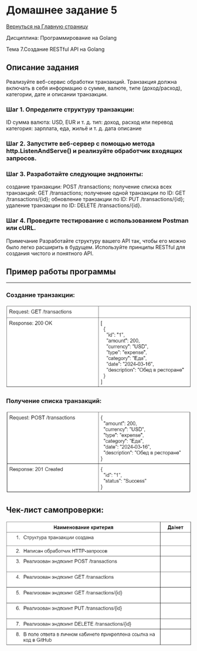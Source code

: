# Домашнее задание 5

[Вернуться на Главную страницу](../../../README.MD)

Дисциплина: Программирование на Golang

Тема 7.Создание RESTful API на Golang

## Описание задания

Реализуйте веб-сервис обработки транзакций. Транзакция должна включать в себя информацию о сумме, валюте, типе (доход/расход), категории, дате и описании транзакции.

### Шаг 1. Определите структуру транзакции:
ID
сумма
валюта: USD, EUR и т. д.
тип: доход, расход или перевод
категория: зарплата, еда, жильё и т. д.
дата
описание
### Шаг 2. Запустите веб-сервер с помощью метода http.ListenAndServe() и реализуйте обработчик входящих запросов.

### Шаг 3. Разработайте следующие эндпоинты:
создание транзакции: POST /transactions;
получение списка всех транзакций: GET /transactions;
получение одной транзакции по ID: GET /transactions/{id};
обновление транзакции по ID: PUT /transactions/{id};
удаление транзакции по ID: DELETE /transactions/{id}.

### Шаг 4. Проведите тестирование с использованием Postman или cURL.
Примечание
Разработайте структуру вашего API так, чтобы его можно было легко расширить в будущем. Используйте принципы RESTful для создания чистого и понятного API.

## Пример работы программы
---
### Создание транзакции:

![alt text](./assets/GET.png)

### Получение списка транзакций:

![alt text](./assets/POST.png)

## Чек-лист самопроверки:

![alt text](./assets/RESTful.png)